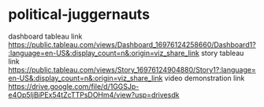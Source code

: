 # political-juggernauts
dashboard tableau link https://public.tableau.com/views/Dashboard_16976124258660/Dashboard1?:language=en-US&:display_count=n&:origin=viz_share_link
story tableau link https://public.tableau.com/views/Story_16976124904880/Story1?:language=en-US&:display_count=n&:origin=viz_share_link
video demonstration link https://drive.google.com/file/d/1GGSJp-e4Op5IjBiPEx54tZcTTPsDOHm4/view?usp=drivesdk
